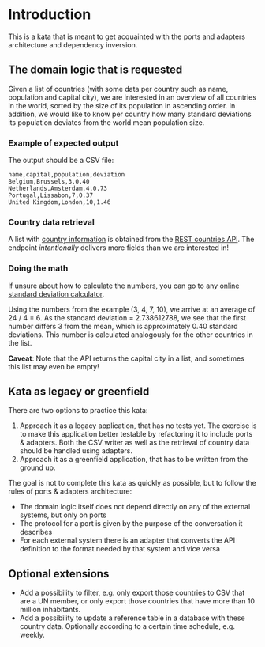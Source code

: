 # Introduction

This is a kata that is meant to get acquainted with the ports and 
adapters architecture and dependency inversion.

## The domain logic that is requested

Given a list of countries (with some data per country such 
as name, population and capital city), we are interested in
an overview of all countries in the world, sorted by the 
size of its population in ascending order. In addition, 
we would like to know per country how many standard deviations
its population deviates from the world mean population size. 

### Example of expected output 

The output should be a CSV file:

  ```
  name,capital,population,deviation
  Belgium,Brussels,3,0.40
  Netherlands,Amsterdam,4,0.73
  Portugal,Lissabon,7,0.37
  United Kingdom,London,10,1.46 
  ```

### Country data retrieval

A list with 
[country information](https://restcountries.com/v3.1/all?fields=name,capital,population,cioc,region) 
is obtained from the [REST countries API](https://restcountries.com/). 
The endpoint _intentionally_ delivers more fields than we are interested in!

### Doing the math 

If unsure about how to calculate the numbers, you can go to any 
[online standard deviation calculator](https://www.mathsisfun.com/data/standard-deviation-calculator.html).

Using the numbers from the example (3, 4, 7, 10), we arrive at an average
of 24 / 4 = 6. As the standard deviation = 2.738612788, we see that the first number differs
3 from the mean, which is approximately 0.40 standard deviations. This number is calculated
analogously for the other countries in the list.

**Caveat**: 
Note that the API returns the capital city in a list, and sometimes this 
list may even be empty!

## Kata as legacy or greenfield

There are two options to practice this kata:

1. Approach it as a legacy application, that has no tests yet.
   The exercise is to make this application better
   testable by refactoring it to include ports &amp; adapters.
   Both the CSV writer as well as the retrieval of country data
   should be handled using adapters.
2. Approach it as a greenfield application, that has to be written from the
   ground up.

The goal is not to complete this kata as quickly as possible, 
but to follow the rules of ports &amp; adapters architecture:

- The domain logic itself does not depend directly on
  any of the external systems, but only on ports
- The protocol for a port is given by the purpose of 
  the conversation it describes
- For each external system there is an adapter that converts
  the API definition to the format 
  needed by that system and vice versa

## Optional extensions

- Add a possibility to filter, e.g. only export those countries to CSV that
  are a UN member, or only export those countries that have more than 10 million
  inhabitants.
- Add a possibility to update a reference table in a database with these
  country data. Optionally according to a certain time schedule, e.g. weekly.
